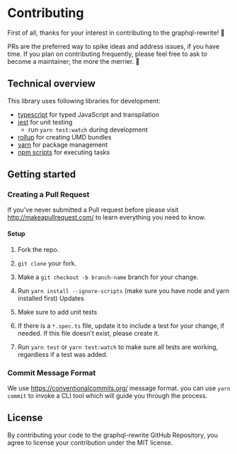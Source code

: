 # Contributing

First of all, thanks for your interest in contributing to the graphql-rewrite! 🎉

PRs are the preferred way to spike ideas and address issues, if you have time. If you plan on contributing frequently, please feel free to ask to become a maintainer; the more the merrier. 🤙

## Technical overview

This library uses following libraries for development:

- [typescript](http://www.typescriptlang.org/) for typed JavaScript and transpilation
- [jest](https://jestjs.io/) for unit testing
  - run `yarn test:watch` during development
- [rollup](https://rollupjs.org/guide/en) for creating UMD bundles
- [yarn](https://yarnpkg.com/lang/en/) for package management
- [npm scripts](https://docs.npmjs.com/misc/scripts) for executing tasks

## Getting started

### Creating a Pull Request

If you've never submitted a Pull request before please visit http://makeapullrequest.com/ to learn everything you need to know.

#### Setup

1.  Fork the repo.
1.  `git clone` your fork.
1.  Make a `git checkout -b branch-name` branch for your change.
1.  Run `yarn install --ignore-scripts` (make sure you have node and yarn installed first)
    Updates

1.  Make sure to add unit tests
1.  If there is a `*.spec.ts` file, update it to include a test for your change, if needed. If this file doesn't exist, please create it.
1.  Run `yarn test` or `yarn test:watch` to make sure all tests are working, regardless if a test was added.

### Commit Message Format

We use https://conventionalcommits.org/ message format. you can use `yarn commit` to invoke a CLI tool which will guide you through the process.

## License

By contributing your code to the graphql-rewrite GitHub Repository, you agree to license your contribution under the MIT license.
